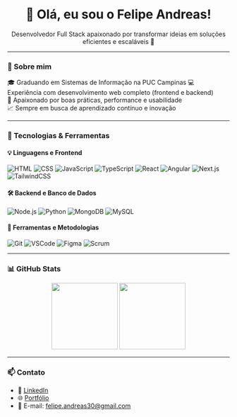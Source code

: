 <h1 align="center">👋 Olá, eu sou o Felipe Andreas!</h1>

<p align="center">
  Desenvolvedor Full Stack apaixonado por transformar ideias em soluções eficientes e escaláveis 🚀
</p>

---

### 🧠 Sobre mim

🎓 Graduando em Sistemas de Informação na PUC Campinas
💻 Experiência com desenvolvimento web completo (frontend e backend)  
🔧 Apaixonado por boas práticas, performance e usabilidade  
📈 Sempre em busca de aprendizado contínuo e inovação

---

### 🚀 Tecnologias & Ferramentas

#### 💡 Linguagens e Frontend
![HTML](https://cdn.jsdelivr.net/gh/devicons/devicon/icons/html5/html5-original.svg)
![CSS](https://img.shields.io/badge/CSS-1572B6?style=flat&logo=css3&logoColor=white)
![JavaScript](https://img.shields.io/badge/JavaScript-F7DF1E?style=flat&logo=javascript&logoColor=black)
![TypeScript](https://img.shields.io/badge/TypeScript-3178C6?style=flat&logo=typescript&logoColor=white)
![React](https://img.shields.io/badge/React-61DAFB?style=flat&logo=react&logoColor=black)
![Angular](https://img.shields.io/badge/Angular-DD0031?style=flat&logo=angular&logoColor=white)
![Next.js](https://img.shields.io/badge/Next.js-000?style=flat&logo=nextdotjs&logoColor=white)
![TailwindCSS](https://img.shields.io/badge/TailwindCSS-38B2AC?style=flat&logo=tailwind-css&logoColor=white)

#### 🛠️ Backend e Banco de Dados
![Node.js](https://img.shields.io/badge/Node.js-339933?style=flat&logo=node.js&logoColor=white)
![Python](https://img.shields.io/badge/Python-3776AB?style=flat&logo=python&logoColor=white)
![MongoDB](https://img.shields.io/badge/MongoDB-47A248?style=flat&logo=mongodb&logoColor=white)
![MySQL](https://img.shields.io/badge/MySQL-00758F?style=flat&logo=mysql&logoColor=white)

#### 🧰 Ferramentas e Metodologias
![Git](https://img.shields.io/badge/Git-F05032?style=flat&logo=git&logoColor=white)
![VSCode](https://img.shields.io/badge/VSCode-007ACC?style=flat&logo=visual-studio-code&logoColor=white)
![Figma](https://img.shields.io/badge/Figma-F24E1E?style=flat&logo=figma&logoColor=white)
![Scrum](https://img.shields.io/badge/Scrum-6DB33F?style=flat)

---

### 📊 GitHub Stats

<p align="center">
  <img src="https://github-readme-stats.vercel.app/api?username=FelipeAndreasSilvaa&show_icons=true&theme=github_dark" height="150"/>
  <img src="https://github-readme-stats.vercel.app/api/top-langs/?username=FelipeAndreasSilvaa&layout=compact&theme=github_dark" height="150"/>
</p>

---

### 📫 Contato

- 💼 [LinkedIn](https://www.linkedin.com/in/felipe-andreas-silva-1a3244208/)
- 🌐 [Portfólio](https://felipeandreassilvaa.github.io/FelipeAndreas.github.io)
- 📧 E-mail: felipe.andreas30@gmail.com
